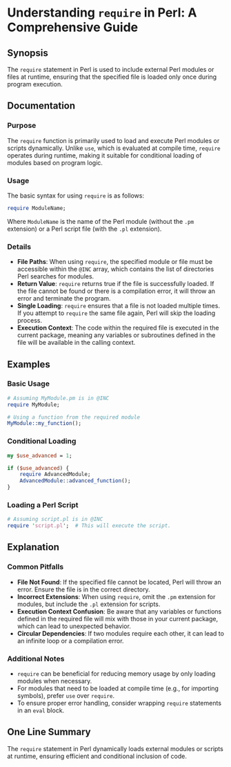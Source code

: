 <!--
Meta Description: # Understanding `require` in Perl: A Comprehensive Guide ## Synopsis The `require` statement in Perl is used to include external Perl modules or files...
Meta Keywords: require, perl, file, modules, loading
-->

# Understanding `require` in Perl: A Comprehensive Guide

## Synopsis
The `require` statement in Perl is used to include external Perl modules or files at runtime, ensuring that the specified file is loaded only once during program execution.

## Documentation

### Purpose
The `require` function is primarily used to load and execute Perl modules or scripts dynamically. Unlike `use`, which is evaluated at compile time, `require` operates during runtime, making it suitable for conditional loading of modules based on program logic.

### Usage
The basic syntax for using `require` is as follows:

```perl
require ModuleName;
```

Where `ModuleName` is the name of the Perl module (without the `.pm` extension) or a Perl script file (with the `.pl` extension). 

### Details
- **File Paths**: When using `require`, the specified module or file must be accessible within the `@INC` array, which contains the list of directories Perl searches for modules.
- **Return Value**: `require` returns true if the file is successfully loaded. If the file cannot be found or there is a compilation error, it will throw an error and terminate the program.
- **Single Loading**: `require` ensures that a file is not loaded multiple times. If you attempt to `require` the same file again, Perl will skip the loading process.
- **Execution Context**: The code within the required file is executed in the current package, meaning any variables or subroutines defined in the file will be available in the calling context.

## Examples

### Basic Usage
```perl
# Assuming MyModule.pm is in @INC
require MyModule;

# Using a function from the required module
MyModule::my_function();
```

### Conditional Loading
```perl
my $use_advanced = 1;

if ($use_advanced) {
    require AdvancedModule;
    AdvancedModule::advanced_function();
}
```

### Loading a Perl Script
```perl
# Assuming script.pl is in @INC
require 'script.pl';  # This will execute the script.
```

## Explanation

### Common Pitfalls
- **File Not Found**: If the specified file cannot be located, Perl will throw an error. Ensure the file is in the correct directory.
- **Incorrect Extensions**: When using `require`, omit the `.pm` extension for modules, but include the `.pl` extension for scripts.
- **Execution Context Confusion**: Be aware that any variables or functions defined in the required file will mix with those in your current package, which can lead to unexpected behavior.
- **Circular Dependencies**: If two modules require each other, it can lead to an infinite loop or a compilation error.

### Additional Notes
- `require` can be beneficial for reducing memory usage by only loading modules when necessary.
- For modules that need to be loaded at compile time (e.g., for importing symbols), prefer `use` over `require`.
- To ensure proper error handling, consider wrapping `require` statements in an `eval` block.

## One Line Summary
The `require` statement in Perl dynamically loads external modules or scripts at runtime, ensuring efficient and conditional inclusion of code.
